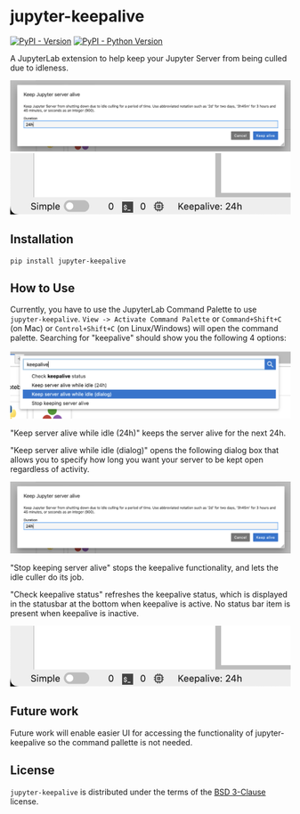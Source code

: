 # jupyter-keepalive


[![PyPI - Version](https://img.shields.io/pypi/v/jupyter-keepalive.svg)](https://pypi.org/project/jupyter-keepalive)
[![PyPI - Python Version](https://img.shields.io/pypi/pyversions/jupyter-keepalive.svg)](https://pypi.org/project/jupyter-keepalive)

A JupyterLab extension to help keep your Jupyter Server from being culled due to idleness.

![Dialog to enter how long to keep your server alive for](screenshots/dialog.png)
![Status Bar showing how much longer your server will be kept alive](screenshots/statusbar.png)

## Installation

```console
pip install jupyter-keepalive
```

## How to Use

Currently, you have to use the JupyterLab Command Palette to use `jupyter-keepalive`. `View -> Activate Command Palette`
or `Command+Shift+C` (on Mac) or `Control+Shift+C` (on Linux/Windows) will open the command palette. Searching for
"keepalive" should show you the following 4 options:

![Command Palette showing keepalive commands](screenshots/palette.png)

"Keep server alive while idle (24h)" keeps the server alive for the next 24h.

"Keep server alive while idle (dialog)" opens the following dialog box that allows you to specify how long
you want your server to be kept open regardless of activity.

![Dialog to enter how long to keep your server alive for](screenshots/dialog.png)

"Stop keeping server alive" stops the keepalive functionality, and lets the idle culler do its job.

"Check keepalive status" refreshes the keepalive status, which is displayed in the statusbar at the bottom
when keepalive is active. No status bar item is present when keepalive is inactive.

![Status Bar showing how much longer your server will be kept alive](screenshots/statusbar.png)

## Future work

Future work will enable easier UI for accessing the functionality of jupyter-keepalive so the
command pallette is not needed.

## License

`jupyter-keepalive` is distributed under the terms of the [BSD 3-Clause](https://spdx.org/licenses/BSD-3-Clause.html) license.
